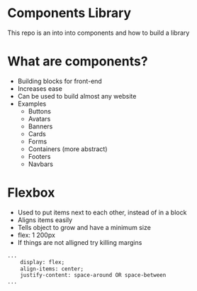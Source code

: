 # Components Library

This repo is an into into components and how to build a library


# What are components?

- Building blocks for front-end
- Increases ease
- Can be used to build almost any website
- Examples
	- Buttons
	- Avatars
	- Banners
	- Cards
	- Forms
	- Containers (more abstract)
	- Footers
	- Navbars

# Flexbox

- Used to put items next to each other, instead of in a block
- Aligns items easily
- Tells object to grow and have a minimum size
- flex: 1 200px
- If things are not alligned try killing margins

```HTML
...
	display: flex;
	align-items: center;
	justify-content: space-around OR space-between
...
```
